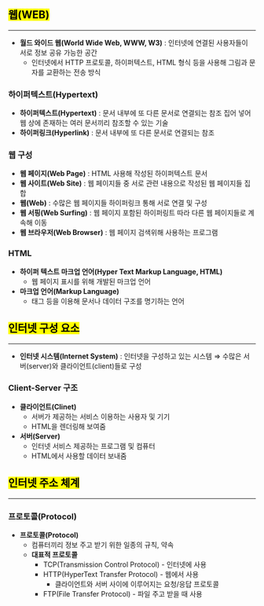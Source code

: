 ## <mark color="#fbc956">웹(WEB)</mark>

---

- **월드 와이드 웹(World Wide Web, WWW, W3)**
  : 인터넷에 연결된 사용자들이 서로 정보 공유 가능한 공간
  - 인터넷에서 HTTP 프로토콜, 하이퍼텍스트, HTML 형식 등을 사용해 그림과 문자를 교환하는 전송 방식

### 하이퍼텍스트(Hypertext)

- **하이퍼텍스트(Hypertext)**
  : 문서 내부에 또 다른 문서로 연결되는 참조 집어 넣어 웹 상에 존재하는 여러 문서끼리 참조할 수 있는 기술
- **하이퍼링크(Hyperlink)**
  : 문서 내부에 또 다른 문서로 연결되는 참조

### 웹 구성

- **웹 페이지(Web Page)**
  : HTML 사용해 작성된 하이퍼텍스트 문서
- **웹 사이트(Web Site)**
  : 웹 페이지들 중 서로 관련 내용으로 작성된 웹 페이지들 집합
- **웹(Web)**
  : 수많은 웹 페이지들 하이퍼링크 통해 서로 연결 및 구성
- **웹 서핑(Web Surfing)**
  : 웹 페이지 포함된 하이퍼링트 따라 다른 웹 페이지들로 계속해 이동
- **웹 브라우저(Web Browser)**
  : 웹 페이지 검색위해 사용하는 프로그램

### HTML

- **하이퍼 텍스트 마크업 언어(Hyper Text Markup Language, HTML)**
  - 웹 페이지 표시를 위해 개발된 마크업 언어
- **마크업 언어(Markup Language)**
  - 태그 등을 이용해 문서나 데이터 구조를 명기하는 언어

## <mark color="#fbc956">인터넷 구성 요소</mark>

---

- **인터넷 시스템(Internet System)**
  : 인터넷을 구성하고 있는 시스템
  ⇒ 수많은 서버(server)와 클라이언트(client)들로 구성

### Client-Server 구조

- **클라이언트(Clinet)**
  - 서버가 제공하는 서비스 이용하는 사용자 및 기기
  - HTML을 렌더링해 보여줌
- **서버(Server)**
  - 인터넷 서비스 제공하는 프로그램 및 컴퓨터
  - HTML에서 사용할 데이터 보내줌

## <mark color="#fbc956">인터넷 주소 체계</mark>

---

### 프로토콜(Protocol)

- **프로토콜(Protocol)**
  - 컴퓨터끼리 정보 주고 받기 위한 일종의 규칙, 약속
  - **대표적 프로토콜**
    - TCP(Transmission Control Protocol) - 인터넷에 사용
    - HTTP(HyperText Transfer Protocol) - 웹에서 사용
      - 클라이언트와 서버 사이에 이루어지는 요청/응답 프로토콜
    - FTP(File Transfer Protocol) - 파일 주고 받을 때 사용
